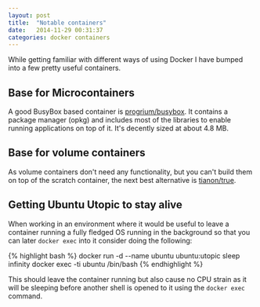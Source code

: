 ```yaml
---
layout: post
title:  "Notable containers"
date:   2014-11-29 00:31:37
categories: docker containers
---
```

While getting familiar with different ways of using Docker I have bumped
into a few pretty useful containers.

## Base for Microcontainers

A good BusyBox based container is [progrium/busybox]. It contains a package manager
(opkg) and includes most of the libraries to enable running applications on top of it.
It's decently sized at about 4.8 MB.

## Base for volume containers

As volume containers don't need any functionality, but you can't build them on
top of the scratch container, the next best alternative is [tianon/true].

## Getting Ubuntu Utopic to stay alive

When working in an environment where it would be useful to leave a container
running a fully fledged OS running in the background so that you can later
`docker exec` into it consider doing the following:

{% highlight bash %}
docker run -d --name ubuntu ubuntu:utopic sleep infinity
docker exec -ti ubuntu /bin/bash
{% endhighlight %}

This should leave the container running but also cause no CPU strain as it will
be sleeping before another shell is opened to it using the `docker exec` command.

[progrium/busybox]: https://github.com/progrium/busybox
[tianon/true]:      https://registry.hub.docker.com/u/tianon/true
